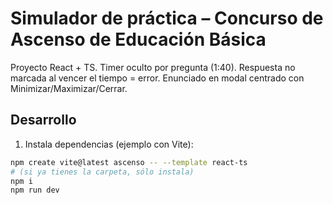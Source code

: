 # Simulador de práctica – Concurso de Ascenso de Educación Básica

Proyecto React + TS. Timer oculto por pregunta (1:40). Respuesta no marcada al vencer el tiempo = error. Enunciado en modal centrado con Minimizar/Maximizar/Cerrar.

## Desarrollo

1. Instala dependencias (ejemplo con Vite):

```bash
npm create vite@latest ascenso -- --template react-ts
# (si ya tienes la carpeta, sólo instala)
npm i
npm run dev
```
